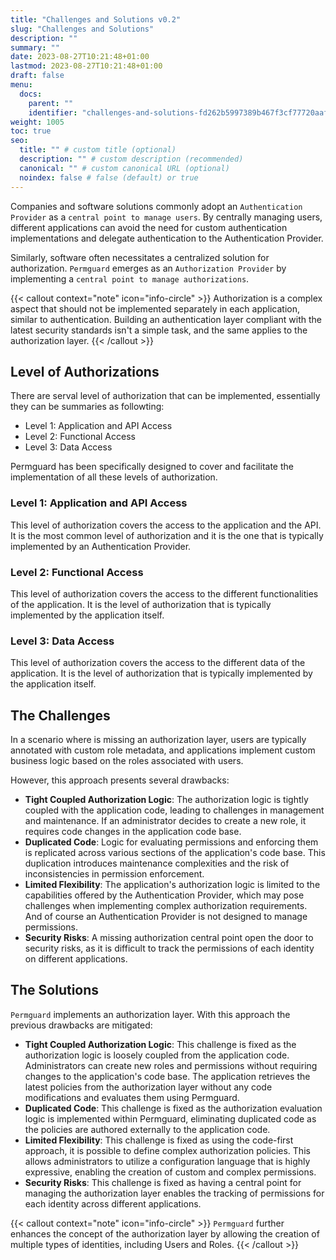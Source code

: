 ```yaml
---
title: "Challenges and Solutions v0.2"
slug: "Challenges and Solutions"
description: ""
summary: ""
date: 2023-08-27T10:21:48+01:00
lastmod: 2023-08-27T10:21:48+01:00
draft: false
menu:
  docs:
    parent: ""
    identifier: "challenges-and-solutions-fd262b5997389b467f3cf77720aafe70"
weight: 1005
toc: true
seo:
  title: "" # custom title (optional)
  description: "" # custom description (recommended)
  canonical: "" # custom canonical URL (optional)
  noindex: false # false (default) or true
---
```


Companies and software solutions commonly adopt an `Authentication Provider` as a `central point to manage users`. By centrally managing users, different applications can avoid the need for custom authentication implementations and delegate authentication to the Authentication Provider.

Similarly, software often necessitates a centralized solution for authorization. `Permguard` emerges as an `Authorization Provider` by implementing a `central point to manage authorizations`.

{{< callout context="note" icon="info-circle" >}}
Authorization is a complex aspect that should not be implemented separately in each application, similar to authentication. Building an authentication layer compliant with the latest security standards isn't a simple task, and the same applies to the authorization layer.
{{< /callout >}}

## Level of Authorizations

There are serval level of authorization that can be implemented, essentially they can be summaries as followting:

- Level 1: Application and API Access
- Level 2: Functional Access
- Level 3: Data Access

Permguard has been specifically designed to cover and facilitate the implementation of all these levels of authorization.

### Level 1: Application and API Access

This level of authorization covers the access to the application and the API. It is the most common level of authorization and it is the one that is typically implemented by an Authentication Provider.

### Level 2: Functional Access

This level of authorization covers the access to the different functionalities of the application. It is the level of authorization that is typically implemented by the application itself.

### Level 3: Data Access

This level of authorization covers the access to the different data of the application. It is the level of authorization that is typically implemented by the application itself.

## The Challenges

In a scenario where is missing an authorization layer, users are typically annotated with custom role metadata, and applications implement custom business logic based on the roles associated with users.

However, this approach presents several drawbacks:

- **Tight Coupled Authorization Logic**: The authorization logic is tightly coupled with the application code, leading to challenges in management and maintenance. If an administrator decides to create a new role, it requires code changes in the application code base.
- **Duplicated Code**: Logic for evaluating permissions and enforcing them is replicated across various sections of the application's code base. This duplication introduces maintenance complexities and the risk of inconsistencies in permission enforcement.
- **Limited Flexibility**: The application's authorization logic is limited to the capabilities offered by the Authentication Provider, which may pose challenges when implementing complex authorization requirements. And of course an Authentication Provider is not designed to manage permissions.
- **Security Risks**: A missing authorization central point open the door to security risks, as it is difficult to track the permissions of each identity on different applications.

## The Solutions

`Permguard` implements an authorization layer. With this approach the previous drawbacks are mitigated:

- **Tight Coupled Authorization Logic**: This challenge is fixed as the authorization logic is loosely coupled from the application code. Administrators can create new roles and permissions without requiring changes to the application's code base. The application retrieves the latest policies from the authorization layer without any code modifications and evaluates them using Permguard.
- **Duplicated Code**: This challenge is fixed as the authorization evaluation logic is implemented within Permguard, eliminating duplicated code as the policies are authored externally to the application code.
- **Limited Flexibility**: This challenge is fixed as using the code-first approach, it is possible to define complex authorization policies. This allows administrators to utilize a configuration language that is highly expressive, enabling the creation of custom and complex permissions.
- **Security Risks**: This challenge is fixed as having a central point for managing the authorization layer enables the tracking of permissions for each identity across different applications.

{{< callout context="note" icon="info-circle" >}}
`Permguard` further enhances the concept of the authorization layer by allowing the creation of multiple types of identities, including Users and Roles.
{{< /callout >}}
